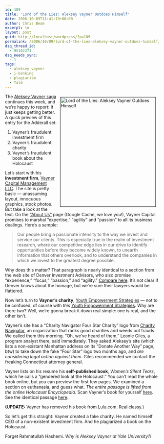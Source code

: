 ```yaml
---
id: 189
title: 'Lord of the Lies: Aleksey Vayner Outdoes Himself'
date: 2006-10-09T11:41:19+00:00
author: Chris Beam
excerpt: \n
layout: post
guid: http://localhost/wordpress/?p=189
permalink: /2006/10/09/lord-of-the-lies-aleksey-vayner-outdoes-himself/
dsq_thread_id:
  - 95102371
dsq_needs_sync:
  - 1
tags:
  - aleksey vayner
  - i-banking
  - plagiarism
  - Yale
---
```

<img width="312" vspace="10" hspace="10" height="357" border="1" align="right" src="http://www.ivygateblog.com/wp-content/uploads/2006/10/vayner-dance.jpg" alt="Lord of the Lies: Aleksey Vayner Outdoes Himself" />The [Aleksey Vayner saga](http://www.ivygateblog.com/tags/aleksey_vayner/) continues this week, and we&#8217;re happy to report: It just keeps getting better. A quick preview of this entry for the Adderall set:

  1. Vayner&#8217;s fraudulent investment firm
  2. Vayner&#8217;s fraudulent charity
  3. Vayner&#8217;s fraudulent book about the Holocaust

Let&#8217;s start with his **investment firm**, [Vayner Capital Management LLC](http://www.vaynercapital.com/index.html). The site is pretty basic &#8212; unassuming layout, innocuous graphics, stock photos. But take a look at the text. On the [&#8220;About Us&#8221;](http://66.102.7.104/search?q=cache:VcMfCOkg_7EJ:www.vaynercapital.com/about.html+about+site:vaynercapital.com&hl=en&gl=us&ct=clnk&cd=1&client=firefox-a) page (Google Cache, we love you!), Vayner Capital promises to marshal &#8220;expertise,&#8221; &#8220;agility&#8221; and &#8220;passion&#8221; to all its business dealings. Here&#8217;s a sample:

> Our people bring a passionate intensity to the way we invest and service our clients. This is especially true in the realm of investment research, where our competitive edge lies in our drive to identify opportunities before they become widely known, to unearth information that others overlook, and to understand the companies in which we invest to the greatest degree possible.

Why does this matter? That paragraph is nearly identical to a section from the web site of Denver Investment Advisors, who also promise &#8220;experience,&#8221; &#8220;focus,&#8221; &#8220;passion,&#8221; and &#8220;agility.&#8221; [Compare here](http://www.denveria.com/AtGlance/default.html). It&#8217;s not clear if Denver knows about the homage, but we&#8217;re sure their lawyers would be flattered.

Now let&#8217;s turn to **Vayner&#8217;s charity**, [Youth Empowerment Strategies](http://www.empowerachild.org/web) &#8212; not to be confused, of course with _this_ [Youth Empowerment Strategies](http://www.yespress.org). Why are there two? Well, we&#8217;re gonna break it down real simple: one is real, and the other isn&#8217;t.

Vayner&#8217;s site has a &#8220;Charity Navigator Four Star Charity&#8221; logo from [Charity Navigator](http://www.charitynavigator.org/index.cfm), an organization that ranks good charities and weeds out frauds. We called them this morning. &#8220;Oh, we&#8217;ve heard of them,&#8221; Leonie Giles, a program analyst there, said immediately. They asked Aleksey&#8217;s site (which lists a non-existant Manhattan address on its &#8220;Donate Another Way&#8221; page, btw) to take down the fake &#8220;Four Star&#8221; logo two months ago, and _are considering legal action against them_. Giles recommended we contact the freaking Connecticut attorney general.

Vayner lists on his resume his **self-published book**, _Women&#8217;s Silent Tears_, which he calls a &#8220;gendered look at the Holocaust.&#8221; You can&#8217;t read the whole book online, but you can preview the first few pages. We examined a section on euthanasia, and guess what. _The entire passage is lifted from the online Holocaust Encyclopedia_. Scan Vayner&#8217;s book for yourself [here](http://www.lulu.com/browse/preview.php?fCID=360955). See the identical passage [here](http://www.ushmm.org/wlc/article.php?lang=en&ModuleId=10005200).

**(UPDATE:** Vayner has removed his book from Lulu.com. Real classy.)

So let&#8217;s get this straight: Vayner created a fake charity. He named himself CEO of a non-existent investment firm. And he plagiarized a book on the Holocaust.

Forget Rahmatullah Hashemi. _Why is Aleksey Vayner at Yale University?!_
